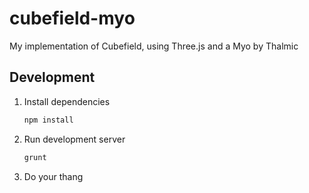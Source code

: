 cubefield-myo
=============

My implementation of Cubefield, using Three.js and a Myo by Thalmic


Development
-----------

1. Install dependencies

    ```bash
    npm install
    ```

2. Run development server

    ```bash
    grunt
    ```

3. Do your thang
